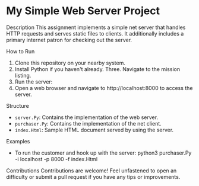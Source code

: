 #  My Simple Web Server Project

 Description
This assignment implements a simple net server that handles HTTP requests and serves static files to clients. It additionally includes a primary internet patron for checking out the server.

 How to Run
1. Clone this repository on your nearby system.
2. Install Python if you haven't already.
Three. Navigate to the mission listing.
4. Run the server:
5. Open a web browser and navigate to http://localhost:8000 to access the server.

Structure
- `server.Py`: Contains the implementation of the web server.
- `purchaser.Py`: Contains the implementation of the net client.
- `index.Html`: Sample HTML document served by using the server.

 Examples
- To run the customer and hook up with the server:
python3 purchaser.Py -i localhost -p 8000 -f index.Html
                                                       
Contributions
Contributions are welcome! Feel unfastened to open an difficulty or submit a pull request if you have any tips or improvements.
